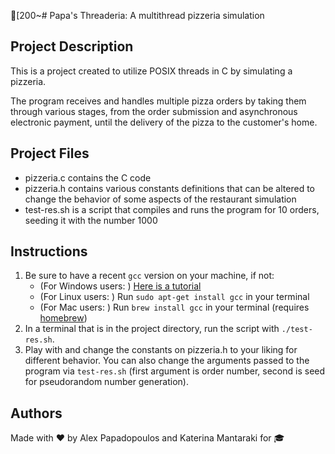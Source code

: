 [200~# Papa's Threaderia: A multithread pizzeria simulation

## Project Description

This is a project created to utilize POSIX threads in C by simulating a pizzeria.

The program receives and handles multiple pizza orders by taking them through various stages, from the order submission and asynchronous electronic payment, until the delivery of the pizza to the customer's home.

## Project Files

* pizzeria.c contains the C code
* pizzeria.h contains various constants definitions that can be altered to change the behavior of some aspects of the restaurant simulation
* test-res.sh is a script that compiles and runs the program for 10 orders, seeding it with the number 1000

## Instructions

1. Be sure to have a recent `gcc` version on your machine, if not:
	* (For Windows users: ) [Here is a tutorial](https://dev.to/gamegods3/how-to-install-gcc-in-windows-10-the-easier-way-422j)
	* (For Linux users: ) Run `sudo apt-get install gcc` in your terminal
	* (For Mac users: ) Run `brew install gcc` in your terminal (requires [homebrew](https://brew.sh/))
2. In a terminal that is in the project directory, run the script with `./test-res.sh`.
3. Play with and change the constants on pizzeria.h to your liking for different behavior. You can also change the arguments passed to the program via `test-res.sh` (first argument is order number, second is seed for pseudorandom number generation).

## Authors

Made with ❤️  by Alex Papadopoulos and Katerina Mantaraki for 🎓

